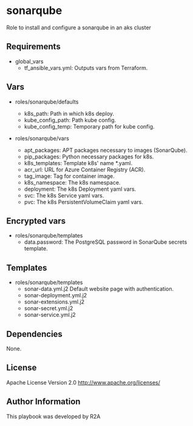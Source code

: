# sonarqube

Role to install and configure a sonarqube in an aks cluster

## Requirements

- global_vars
    - tf_ansible_vars.yml:             Outputs vars from Terraform.

## Vars

- roles/sonarqube/defaults
    - k8s_path:                        Path in which k8s deploy.
    - kube_config_path:                Path kube config.
    - kube_config_temp:                Temporary path for kube config.

- roles/sonarqube/vars
    - apt_packages:                    APT packages necessary to images (SonarQube).
    - pip_packages:                    Python necessary packages for k8s.
    - k8s_templates:                   Template k8s' name *.yaml.
    - acr_url:                         URL for Azure Container Registry (ACR).
    - tag_image:                       Tag for container image.
    - k8s_namespace:                   The k8s namespace.
    - deployment:                      The k8s Deployment yaml vars.
    - svc:                             The k8s Service yaml vars.
    - pvc:                             The k8s PersistentVolumeClaim yaml vars.

## Encrypted vars

- roles/sonarqube/templates
    - data.password:                   The PostgreSQL password in SonarQube secrets template.

## Templates

- roles/sonarqube/templates
    - sonar-data.yml.j2                Default website page with authentication.
    - sonar-deployment.yml.j2
    - sonar-extensions.yml.j2
    - sonar-secret.yml.j2
    - sonar-service.yml.j2

## Dependencies

None.

## License

Apache License Version 2.0             http://www.apache.org/licenses/

## Author Information

This playbook was developed by R2A